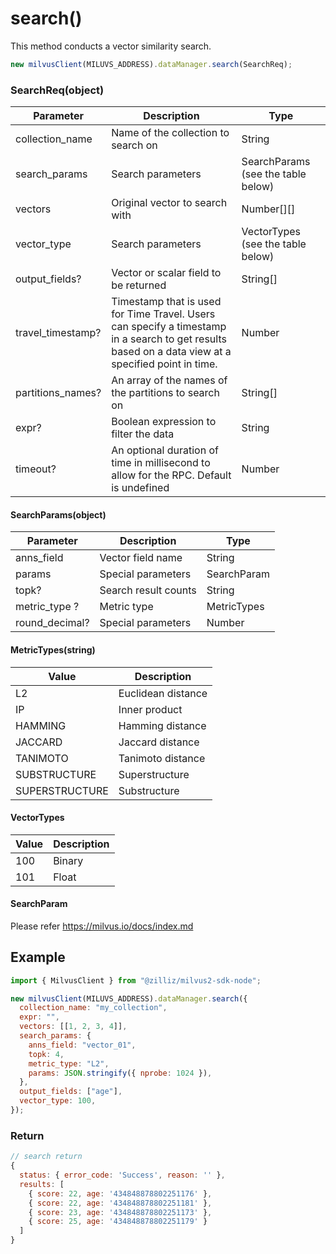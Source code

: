 # search()

This method conducts a vector similarity search.

```javascript
new milvusClient(MILUVS_ADDRESS).dataManager.search(SearchReq);
```

### SearchReq(object)

| Parameter         | Description                                                                                                                                         | Type                               |
| ----------------- | --------------------------------------------------------------------------------------------------------------------------------------------------- | ---------------------------------- |
| collection_name   | Name of the collection to search on                                                                                                                 | String                             |
| search_params     | Search parameters                                                                                                                                   | SearchParams (see the table below) |
| vectors           | Original vector to search with                                                                                                                      | Number[][]                         |
| vector_type       | Search parameters                                                                                                                                   | VectorTypes (see the table below)  |
| output_fields?    | Vector or scalar field to be returned                                                                                                               | String[]                           |
| travel_timestamp? | Timestamp that is used for Time Travel. Users can specify a timestamp in a search to get results based on a data view at a specified point in time. | Number                             |
| partitions_names? | An array of the names of the partitions to search on                                                                                                | String[]                           |
| expr?             | Boolean expression to filter the data                                                                                                               | String                             |
| timeout?          | An optional duration of time in millisecond to allow for the RPC. Default is undefined                                                              | Number                             |

#### SearchParams(object)

| Parameter      | Description          | Type        |
| -------------- | -------------------- | ----------- |
| anns_field     | Vector field name    | String      |
| params         | Special parameters   | SearchParam |
| topk?          | Search result counts | String      |
| metric_type ?  | Metric type          | MetricTypes |
| round_decimal? | Special parameters   | Number      |

#### MetricTypes(string)

| Value          | Description        |
| -------------- | ------------------ |
| L2             | Euclidean distance |
| IP             | Inner product      |
| HAMMING        | Hamming distance   |
| JACCARD        | Jaccard distance   |
| TANIMOTO       | Tanimoto distance  |
| SUBSTRUCTURE   | Superstructure     |
| SUPERSTRUCTURE | Substructure       |

#### VectorTypes

| Value | Description |
| ----- | ----------- |
| 100   | Binary      |
| 101   | Float       |

#### SearchParam

Please refer https://milvus.io/docs/index.md

## Example

```javascript
import { MilvusClient } from "@zilliz/milvus2-sdk-node";

new milvusClient(MILUVS_ADDRESS).dataManager.search({
  collection_name: "my_collection",
  expr: "",
  vectors: [[1, 2, 3, 4]],
  search_params: {
    anns_field: "vector_01",
    topk: 4,
    metric_type: "L2",
    params: JSON.stringify({ nprobe: 1024 }),
  },
  output_fields: ["age"],
  vector_type: 100,
});
```

### Return

```javascript
// search return
{
  status: { error_code: 'Success', reason: '' },
  results: [
    { score: 22, age: '434848878802251176' },
    { score: 22, age: '434848878802251181' },
    { score: 23, age: '434848878802251173' },
    { score: 25, age: '434848878802251179' }
  ]
}
```
